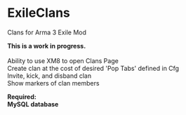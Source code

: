 # ExileClans
Clans for Arma 3 Exile Mod

<b>This is a work in progress.</b>
<br>
<br>Ability to use XM8 to open Clans Page
<br>Create clan at the cost of desired 'Pop Tabs' defined in Cfg
<br>Invite, kick, and disband clan
<br>Show markers of clan members

<b>Required:
<br>MySQL database</b>
